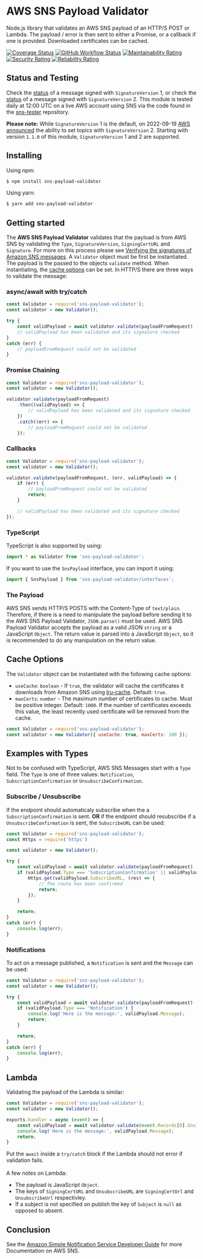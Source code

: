 # AWS SNS Payload Validator
Node.js library that validates an AWS SNS payload of an HTTP/S POST or Lambda. The payload / error is then sent to either a Promise, or a callback if one is provided. Downloaded certificates can be cached.

[![Coverage Status](https://coveralls.io/repos/github/devinstewart/sns-payload-validator/badge.svg?branch=main)](https://coveralls.io/github/devinstewart/sns-payload-validator?branch=main)
[![GitHub Workflow Status](https://github.com/devinstewart/sns-payload-validator/actions/workflows/ci-plugin.yml/badge.svg?branch=main)](https://github.com/devinstewart/sns-payload-validator/actions?query=workflow%3Aci+branch%3Amain)
[![Maintainability Rating](https://sonarcloud.io/api/project_badges/measure?project=devinstewart_sns-payload-validator&metric=sqale_rating)](https://sonarcloud.io/summary/overall?id=devinstewart_sns-payload-validator)
[![Security Rating](https://sonarcloud.io/api/project_badges/measure?project=devinstewart_sns-payload-validator&metric=security_rating)](https://sonarcloud.io/summary/overall?id=devinstewart_sns-payload-validator)
[![Reliability Rating](https://sonarcloud.io/api/project_badges/measure?project=devinstewart_sns-payload-validator&metric=reliability_rating)](https://sonarcloud.io/summary/overall?id=devinstewart_sns-payload-validator)
## Status and Testing
Check the [status](https://github.com/devinstewart/sns-tester/blob/main/status) of a message signed with `SignatureVersion` 1, or check the [status](https://github.com/devinstewart/sns-tester/blob/main/status-sigV2) of a message signed with `SignatureVersion` 2. This module is tested daily at 12:00 UTC on a live AWS account using SNS via the code found in the [sns-tester](https://github.com/devinstewart/sns-tester) repository.

**Please note:** While `SignatureVersion` 1 is the default, on 2022-09-19 [AWS announced](https://aws.amazon.com/blogs/security/sign-amazon-sns-messages-with-sha256-hashing-for-http-subscriptions/) the ability to set topics with `SignatureVersion` 2. Starting with version `1.1.0` of this module, `SignatureVersion` 1 and 2 are supported.
## Installing
Using npm:
```bash
$ npm install sns-payload-validator
```
Using yarn:
```bash
$ yarn add sns-payload-validator
```

## Getting started
The **AWS SNS Payload Validator** validates that the payload is from AWS SNS by validating the `Type`, `SignatureVersion`, `SigningCertURL` and `Signature`.  For more on this process please see [Verifying the signatures of Amazon SNS messages](https://docs.aws.amazon.com/sns/latest/dg/sns-verify-signature-of-message.html). A `Validator` object must be first be instantiated. The payload is the passed to the objects `validate` method. When instantiating, the [cache options](#cache-options) can be set.  In HTTP/S there are three ways to validate the message:
### async/await with try/catch
```javascript
const Validator = require('sns-payload-validator');
const validator = new Validator();

try {
    const validPayload = await validator.validate(payloadFromRequest)
    // validPayload has been validated and its signature checked
}
catch (err) {
    // payloadFromRequest could not be validated
}
```

### Promise Chaining
```javascript
const Validator = require('sns-payload-validator');
const validator = new Validator();

validator.validate(payloadFromRequest)
    .then((validPayload) => {
        // validPayload has been validated and its signature checked
    })
    .catch((err) => {
        // payloadFromRequest could not be validated
    });
```

### Callbacks
```javascript
const Validator = require('sns-payload-validator');
const validator = new Validator();

validator.validate(payloadFromRequest, (err, validPayload) => {
    if (err) {
        // payloadFromRequest could not be validated
        return;
    }

    // validPayload has been validated and its signature checked
});
```

### TypeScript
TypeScript is also supported by using:
```typescript
import * as Validator from 'sns-payload-validator';
```

If you want to use the `SnsPayload` interface, you can import it using:
```typescript
import { SnsPayload } from 'sns-payload-validator/interfaces';
```

### The Payload
AWS SNS sends HTTP/S POSTS with the Content-Type of `text/plain`.  Therefore, if there is a need to manipulate the payload before sending it to the AWS SNS Payload Validator, `JSON.parse()` must be used. AWS SNS Payload Validator accepts the payload as a valid JSON `string` or a JavaScript `Object`.  The return value is parsed into a JavaScript `Object`, so it is recommended to do any manipulation on the return value.

## Cache Options
The `Validator` object can be instantiated with the following cache options:
* `useCache`: `boolean` - If `true`, the validator will cache the certificates it downloads from Amazon SNS using [lru-cache](https://www.npmjs.com/package/lru-cache). Default: `true`.
* `maxCerts`: `number` - The maximum number of certificates to cache. Must be positive integer. Default: `1000`. If the number of certificates exceeds this value, the least recently used certificate will be removed from the cache.
```javascript
const Validator = require('sns-payload-validator');
const validator = new Validator({ useCache: true, maxCerts: 100 });
```

## Examples with Types
Not to be confused with TypeScript, AWS SNS Messages start with a `Type` field.  The `Type` is one of three values: `Notification`, `SubscriptionConfirmation` or `UnsubscribeConfirmation`.
### Subscribe / Unsubscribe
If the endpoint should automaticaly subscribe when the a `SubscriptionConfirmation` is sent. **OR** if the endpoint should resubscribe if a `UnsubscribeConfirmation` is sent, the `SubscribeURL` can be used:
```javascript
const Validator = require('sns-payload-validator');
const Https = require('https')

const validator = new Validator();

try {
    const validPayload = await validator.validate(payloadFromRequest)
    if (validPayload.Type === 'SubscriptionConfirmation' || validPayload.Type === 'UnsubscribeConfirmation') {
        Https.get(validPayload.SubscribeURL, (res) => {
            // The route has been confirmed
            return;
        });
    }

    return;
}
catch (err) {
    console.log(err);
}
```

### Notifications
To act on a message published, a `Notification` is sent and the `Message` can be used:

```javascript
const Validator = require('sns-payload-validator');
const validator = new Validator();

try {
    const validPayload = await validator.validate(payloadFromRequest)
    if (validPayload.Type === 'Notification') {
        console.log('Here is the message:', validPayload.Message);
        return;
    }

    return;
}
catch (err) {
    console.log(err);
}
```

## Lambda
Validating the payload of the Lambda is similar:

```javascript
const Validator = require('sns-payload-validator');
const validator = new Validator();

exports.handler = async (event) => {
    const validPayload = await validator.validate(event.Records[0].Sns);
    console.log('Here is the message:', validPayload.Message);
    return;
}
```
Put the `await` inside a `try/catch` block if the Lambda should not error if validation fails.\
\
A few notes on Lambda:
* The payload is JavaScript `Object`.
* The keys of `SigningCertURL` and `UnsubscribeURL` are `SigningCertUrl` and `UnsubscribeUrl` respectivley.
* If a subject is not specified on publish the key of `Subject` is `null` as opposed to absent.

## Conclusion
See the [Amazon Simple Notification Service Developer Guide](https://docs.aws.amazon.com/sns/latest/dg/welcome.html) for more Documentation on AWS SNS.
